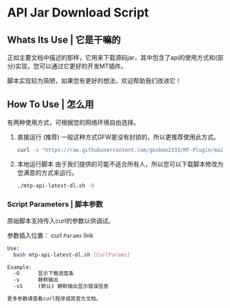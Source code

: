 # API Jar Download Script
## Whats Its Use | 它是干嘛的
正如主要文档中描述的那样，它用来下载源码jar，其中包含了api的使用方式和(部分)实现，您可以通过它更好的开发MT插件。

脚本实现较为简陋，如果您有更好的想法，欢迎帮助我们改进它！

## How To Use | 怎么用
有两种使用方式，可根据您的网络环境自由选择。
1. 直接运行 (推荐)
   一般这种方式GFW是没有封锁的，所以更推荐使用此方式。
   ```bash
   curl -s "https://raw.githubusercontent.com/guobao2333/MT-Plugin/main/docs/mtp-api-latest-dl.sh" | bash
   ```
2. 本地运行脚本
   由于我们提供的可能不适合所有人，所以您可以下载脚本修改为您满意的方式来运行。
   ```bash
   ./mtp-api-latest-dl.sh -O
   ```

### Script Parameters | 脚本参数
原始脚本支持传入curl的参数以供调试。

参数插入位置：
curl *`Params`* link

```bash
Use:
  bash mtp-api-latest-dl.sh [CurlParams]

Example:
  -O      显示下载进度条
  -s      静默输出
  -sS     (默认) 静默输出显示错误信息

更多参数请查看curl程序或其官方文档。
```
